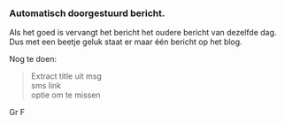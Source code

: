 ### Automatisch doorgestuurd bericht.  

Als het goed is vervangt het bericht het oudere bericht van dezelfde dag. Dus met een beetje geluk staat er maar één bericht op  het blog.

Nog te doen:  

> Extract title uit msg  
sms link  
optie om te missen  

Gr F
